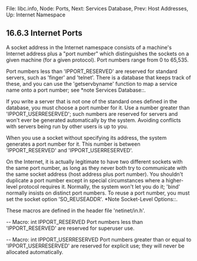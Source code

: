 File: libc.info,  Node: Ports,  Next: Services Database,  Prev: Host Addresses,  Up: Internet Namespace

16.6.3 Internet Ports
---------------------

A socket address in the Internet namespace consists of a machine's
Internet address plus a "port number" which distinguishes the sockets on
a given machine (for a given protocol).  Port numbers range from 0 to
65,535.

   Port numbers less than 'IPPORT_RESERVED' are reserved for standard
servers, such as 'finger' and 'telnet'.  There is a database that keeps
track of these, and you can use the 'getservbyname' function to map a
service name onto a port number; see *note Services Database::.

   If you write a server that is not one of the standard ones defined in
the database, you must choose a port number for it.  Use a number
greater than 'IPPORT_USERRESERVED'; such numbers are reserved for
servers and won't ever be generated automatically by the system.
Avoiding conflicts with servers being run by other users is up to you.

   When you use a socket without specifying its address, the system
generates a port number for it.  This number is between
'IPPORT_RESERVED' and 'IPPORT_USERRESERVED'.

   On the Internet, it is actually legitimate to have two different
sockets with the same port number, as long as they never both try to
communicate with the same socket address (host address plus port
number).  You shouldn't duplicate a port number except in special
circumstances where a higher-level protocol requires it.  Normally, the
system won't let you do it; 'bind' normally insists on distinct port
numbers.  To reuse a port number, you must set the socket option
'SO_REUSEADDR'.  *Note Socket-Level Options::.

   These macros are defined in the header file 'netinet/in.h'.

 -- Macro: int IPPORT_RESERVED
     Port numbers less than 'IPPORT_RESERVED' are reserved for superuser
     use.

 -- Macro: int IPPORT_USERRESERVED
     Port numbers greater than or equal to 'IPPORT_USERRESERVED' are
     reserved for explicit use; they will never be allocated
     automatically.

